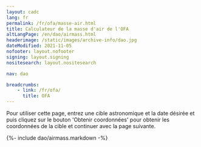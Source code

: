 ```yaml
---
layout: cadc
lang: fr
permalink: /fr/ofa/masse-air.html
title: Calculateur de la masse d'air de l'OFA
altLangPage: /en/dao/airmass.html
headerimage: /static/images/archive-info/dao.jpg
dateModified: 2021-11-05
nofooter: layout.nofooter
signing: layout.signing
nositesearch: layout.nositesearch

nav: dao

breadcrumbs:
    - link: /fr/ofa/
      title: OFA
---
```


<p>Pour utiliser cette page, entrez une cible astronomique et la date d&eacute;sir&eacute;e et puis cliquez sur le bouton 'Obtenir coordonn&eacute;es' pour obtenir les coordonn&eacute;es de la cible et continuer avec la page suivante.</p>

{%- include dao/airmass.markdown -%}
